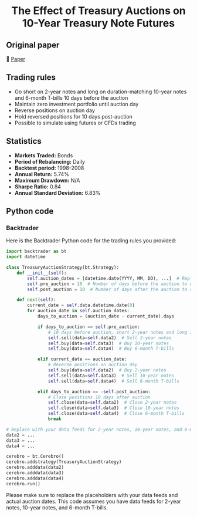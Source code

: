 <div align="center">
  <h1>The Effect of Treasury Auctions on 10-Year Treasury Note Futures</h1>
</div>

## Original paper

📕 [Paper](https://papers.ssrn.com/sol3/papers.cfm?abstract_id=3315135)

## Trading rules

- Go short on 2-year notes and long on duration-matching 10-year notes and 6-month T-bills 10 days before the auction
- Maintain zero investment portfolio until auction day
- Reverse positions on auction day
- Hold reversed positions for 10 days post-auction
- Possible to simulate using futures or CFDs trading

## Statistics

- **Markets Traded:** Bonds
- **Period of Rebalancing:** Daily
- **Backtest period:** 1998-2008
- **Annual Return:** 5.74%
- **Maximum Drawdown:** N/A
- **Sharpe Ratio:** 0.84
- **Annual Standard Deviation:** 6.83%

## Python code

### Backtrader

Here is the Backtrader Python code for the trading rules you provided:

```python
import backtrader as bt
import datetime

class TreasuryAuctionStrategy(bt.Strategy):
    def __init__(self):
        self.auction_dates = [datetime.date(YYYY, MM, DD), ...]  # Replace with actual auction dates
        self.pre_auction = 10  # Number of days before the auction to enter positions
        self.post_auction = 10  # Number of days after the auction to close positions

    def next(self):
        current_date = self.data.datetime.date(0)
        for auction_date in self.auction_dates:
            days_to_auction = (auction_date - current_date).days

            if days_to_auction == self.pre_auction:
                # 10 days before auction, short 2-year notes and long 10-year notes and 6-month T-bills
                self.sell(data=self.data2)  # Sell 2-year notes
                self.buy(data=self.data3)  # Buy 10-year notes
                self.buy(data=self.data4)  # Buy 6-month T-bills

            elif current_date == auction_date:
                # Reverse positions on auction day
                self.buy(data=self.data2)  # Buy 2-year notes
                self.sell(data=self.data3)  # Sell 10-year notes
                self.sell(data=self.data4)  # Sell 6-month T-bills

            elif days_to_auction == -self.post_auction:
                # Close positions 10 days after auction
                self.close(data=self.data2)  # Close 2-year notes
                self.close(data=self.data3)  # Close 10-year notes
                self.close(data=self.data4)  # Close 6-month T-bills
                break

# Replace with your data feeds for 2-year notes, 10-year notes, and 6-month T-bills
data2 = ...
data3 = ...
data4 = ...

cerebro = bt.Cerebro()
cerebro.addstrategy(TreasuryAuctionStrategy)
cerebro.adddata(data2)
cerebro.adddata(data3)
cerebro.adddata(data4)
cerebro.run()
```

Please make sure to replace the placeholders with your data feeds and actual auction dates. This code assumes you have data feeds for 2-year notes, 10-year notes, and 6-month T-bills.